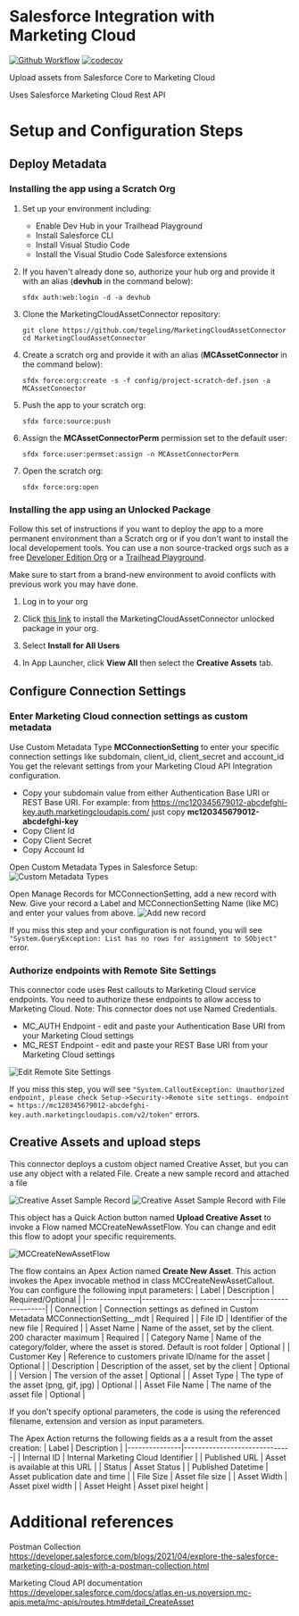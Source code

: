 # Salesforce Integration with Marketing Cloud

[![Github Workflow](https://github.com/tegeling/MarketingCloudAssetConnector/actions/workflows/scratch-org-sfdx-ci-master.yml/badge.svg?branch=main)](https://github.com/tegeling/MarketingCloudAssetConnector/actions/workflows/scratch-org-sfdx-ci-master.yml)
[![codecov](https://codecov.io/gh/tegeling/MarketingCloudAssetConnector/branch/main/graph/badge.svg?token=X4KPX6EHYX)](https://codecov.io/gh/tegeling/MarketingCloudAssetConnector)

Upload assets from Salesforce Core to Marketing Cloud

Uses Salesforce Marketing Cloud Rest API

# Setup and Configuration Steps

## Deploy Metadata

### Installing the app using a Scratch Org

1. Set up your environment including:

   - Enable Dev Hub in your Trailhead Playground
   - Install Salesforce CLI
   - Install Visual Studio Code
   - Install the Visual Studio Code Salesforce extensions

1. If you haven't already done so, authorize your hub org and provide it with an alias (**devhub** in the command below):

   ```
   sfdx auth:web:login -d -a devhub
   ```

1. Clone the MarketingCloudAssetConnector repository:

   ```
   git clone https://github.com/tegeling/MarketingCloudAssetConnector
   cd MarketingCloudAssetConnector
   ```

1. Create a scratch org and provide it with an alias (**MCAssetConnector** in the command below):

   ```
   sfdx force:org:create -s -f config/project-scratch-def.json -a MCAssetConnector
   ```

1. Push the app to your scratch org:

   ```
   sfdx force:source:push
   ```

1. Assign the **MCAssetConnectorPerm** permission set to the default user:

   ```
   sfdx force:user:permset:assign -n MCAssetConnectorPerm
   ```

1. Open the scratch org:

   ```
   sfdx force:org:open
   ```

### Installing the app using an Unlocked Package

Follow this set of instructions if you want to deploy the app to a more permanent environment than a Scratch org or if you don't want to install the local developement tools. You can use a non source-tracked orgs such as a free [Developer Edition Org](https://developer.salesforce.com/signup) or a [Trailhead Playground](https://trailhead.salesforce.com/).

Make sure to start from a brand-new environment to avoid conflicts with previous work you may have done.

1. Log in to your org

1. Click [this link](https://login.salesforce.com/packaging/installPackage.apexp?p0=04t5I000001eewrQAA) to install the MarketingCloudAssetConnector unlocked package in your org.

1. Select **Install for All Users**

1. In App Launcher, click **View All** then select the **Creative Assets** tab.

## Configure Connection Settings

### Enter Marketing Cloud connection settings as custom metadata

Use Custom Metadata Type **MCConnectionSetting** to enter your specific connection settings like subdomain, client_id, client_secret and account_id
You get the relevant settings from your Marketing Cloud API Integration configuration.

- Copy your subdomain value from either Authentication Base URI or REST Base URI. For example: from https://mc120345679012-abcdefghi-key.auth.marketingcloudapis.com/ just copy **mc120345679012-abcdefghi-key**
- Copy Client Id
- Copy Client Secret
- Copy Account Id

Open Custom Metadata Types in Salesforce Setup:
![Custom Metadata Types](./screenshots/CustomMetadataTypes.png)

Open Manage Records for MCConnectionSetting, add a new record with New.
Give your record a Label and MCConnectionSetting Name (like MC) and enter your values from above.
![Add new record](./screenshots/AddNewMetadataRecord.png)

If you miss this step and your configuration is not found, you will see `"System.QueryException: List has no rows for assignment to SObject"` error.

### Authorize endpoints with Remote Site Settings

This connector code uses Rest callouts to Marketing Cloud service endpoints.
You need to authorize these endpoints to allow access to Marketing Cloud.
Note: This connector does not use Named Credentials.

- MC_AUTH Endpoint - edit and paste your Authentication Base URI from your Marketing Cloud settings
- MC_REST Endpoint - edit and paste your REST Base URI from your Marketing Cloud settings

![Edit Remote Site Settings](./screenshots/RemoteSiteSettings.png)

If you miss this step, you will see `"System.CalloutException: Unauthorized endpoint, please check Setup->Security->Remote site settings. endpoint = https://mc120345679012-abcdefghi-key.auth.marketingcloudapis.com/v2/token"` errors.

## Creative Assets and upload steps

This connector deploys a custom object named Creative Asset, but you can use any object with a related File.
Create a new sample record and attached a file

![Creative Asset Sample Record](./screenshots/SampleCreativeAsset.png)
![Creative Asset Sample Record with File](./screenshots/SampleCreativeAssetFiles.png)

This object has a Quick Action button named **Upload Creative Asset** to invoke a Flow named MCCreateNewAssetFlow. You can change and edit this flow to adopt your specific requirements.

![MCCreateNewAssetFlow](./screenshots/MCCreateNewAssetFlow.png)

The flow contains an Apex Action named **Create New Asset**. This action invokes the Apex invocable method in class MCCreateNewAssetCallout.
You can configure the following input parameters:
| Label | Description | Required/Optional |
|---------------|------------------------------|--------------------|
| Connection | Connection settings as defined in Custom Metadata MCConnectionSetting\_\_mdt | Required |
| File ID | Identifier of the new file | Required |
| Asset Name | Name of the asset, set by the client. 200 character maximum | Required |
| Category Name | Name of the category/folder, where the asset is stored. Default is root folder | Optional |
| Customer Key | Reference to customers private ID/name for the asset | Optional |
| Description | Description of the asset, set by the client | Optional |
| Version | The version of the asset | Optional |
| Asset Type | The type of the asset (png, gif, jpg) | Optional |
| Asset File Name | The name of the asset file | Optional |

If you don't specify optional parameters, the code is using the referenced filename, extension and version as input parameters.

The Apex Action returns the following fields as a a result from the asset creation:
| Label | Description |
|---------------|------------------------------|
| Internal ID | Internal Marketing Cloud Identifier |
| Published URL | Asset is available at this URL |
| Status | Asset Status |
| Published Datetime | Asset publication date and time |
| File Size | Asset file size |
| Asset Width | Asset pixel width |
| Asset Height | Asset pixel height |

# Additional references

Postman Collection
https://developer.salesforce.com/blogs/2021/04/explore-the-salesforce-marketing-cloud-apis-with-a-postman-collection.html

Marketing Cloud API documentation
https://developer.salesforce.com/docs/atlas.en-us.noversion.mc-apis.meta/mc-apis/routes.htm#detail_CreateAsset
